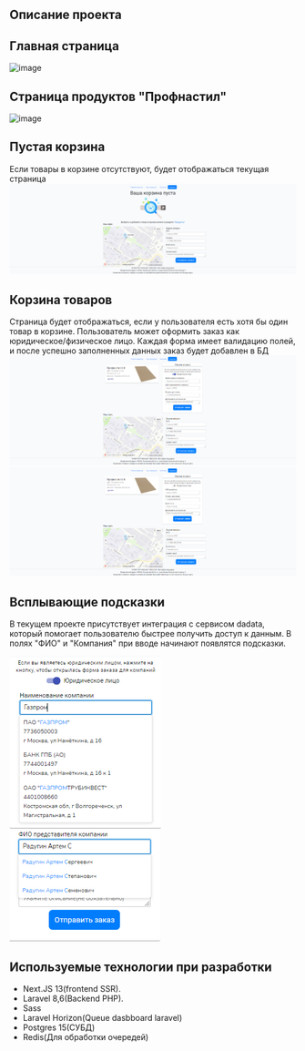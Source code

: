 ## Описание проекта



## Главная страница
<img width="1460" alt="image" src="https://github.com/user-attachments/assets/4d1cbf7a-1a9d-41f9-a2e7-1107e111f986">


## Страница продуктов "Профнастил"
<img width="1457" alt="image" src="https://github.com/user-attachments/assets/98bb18ac-0d0c-42b1-9a2e-b96d1a5d7468">


## Пустая корзина

Если товары в корзине отсутствуют, будет отображаться текущая страница
![alt text](preview/CartEmpty.png "Фото пустой корзины")


## Корзина товаров

Страница будет отображаться, если у пользователя есть хотя бы один товар в корзине. Пользователь может оформить заказ как юридическое/физическое лицо. Каждая форма имеет валидацию полей, и после успешно заполненных данных заказ будет добавлен в БД
![alt text](preview/CartCompanyOrder.png "Фото пустой корзины")
![alt text](preview/CartPersonOrder.png "Фото пустой корзины")
## Всплывающие подсказки

В текущем проекте присутствует интеграция с сервисом dadata, который помогает пользователю быстрее получить доступ к данным. В полях "ФИО" и "Компания" при вводе начинают появлятся подсказки.

![alt text](preview/DadataCompany.png)
![alt text](preview/DadataFIO.png)

## Используемые технологии при разработки
- Next.JS 13(frontend SSR).
- Laravel 8,6(Backend PHP).
- Sass
- Laravel Horizon(Queue dasbboard laravel)
- Postgres 15(СУБД)
- Redis(Для обработки очередей)
